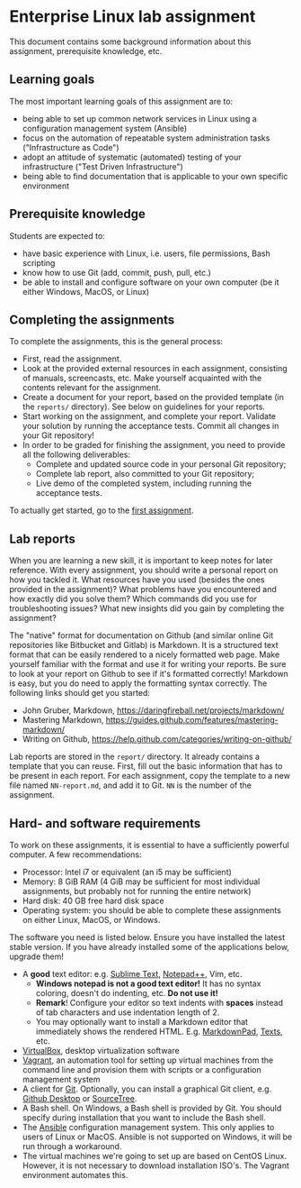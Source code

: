 # Enterprise Linux lab assignment

This document contains some background information about this assignment, prerequisite knowledge, etc.

## Learning goals

The most important learning goals of this assignment are to:

- being able to set up common network services in Linux using a configuration management system (Ansible)
- focus on the automation of repeatable system administration tasks ("Infrastructure as Code")
- adopt an attitude of systematic (automated) testing of your infrastructure ("Test Driven Infrastructure")
- being able to find documentation that is applicable to your own specific environment

## Prerequisite knowledge

Students are expected to:

- have basic experience with Linux, i.e. users, file permissions, Bash scripting
- know how to use Git (add, commit, push, pull, etc.)
- be able to install and configure software on your own computer (be it either Windows, MacOS, or Linux)

## Completing the assignments

To complete the assignments, this is the general process:

- First, read the assignment.
- Look at the provided external resources in each assignment, consisting of manuals, screencasts, etc. Make yourself acquainted with the contents relevant for the assignment.
- Create a document for your report, based on the provided template (in the `reports/` directory). See below on guidelines for your reports.
- Start working on the assignment, and complete your report. Validate your solution by running the acceptance tests. Commit all changes in your Git repository!
- In order to be graded for finishing the assignment, you need to provide all the following deliverables:
    - Complete and updated source code in your personal Git repository;
    - Complete lab report, also committed to your Git repository;
    - Live demo of the completed system, including running the acceptance tests.

To actually get started, go to the [first assignment](00-development-environment.md).

## Lab reports

When you are learning a new skill, it is important to keep notes for later reference. With every assignment, you should write a personal report on how you tackled it. What resources have you used (besides the ones provided in the assignment)? What problems have you encountered and how exactly did you solve them? Which commands did you use for troubleshooting issues? What new insights did you gain by completing the assignment?

The "native" format for documentation on Github (and similar online Git repositories like Bitbucket and Gitlab) is Markdown. It is a structured text format that can be easily rendered to a nicely formatted web page. Make yourself familiar with the format and use it for writing your reports. Be sure to look at your report on Github to see if it's formatted correctly! Markdown is easy, but you do need to apply the formatting syntax correctly. The following links should get you started:

- John Gruber, Markdown, <https://daringfireball.net/projects/markdown/>
- Mastering Markdown, <https://guides.github.com/features/mastering-markdown/>
- Writing on Github, <https://help.github.com/categories/writing-on-github/>

Lab reports are stored in the `report/` directory. It already contains a template that you can reuse. First, fill out the basic information that has to be present in each report. For each assignment, copy the template to a new file named `NN-report.md`, and add it to Git. `NN` is the number of the assignment.

## Hard- and software requirements

To work on these assignments, it is essential to have a sufficiently powerful computer. A few recommendations:

- Processor: Intel i7 or equivalent (an i5 may be sufficient)
- Memory: 8 GiB RAM (4 GiB may be sufficient for most individual assignments, but probably not for running the entire network)
- Hard disk: 40 GB free hard disk space
- Operating system: you should be able to complete these assignments on either Linux, MacOS, or Windows.

The software you need is listed below. Ensure you have installed the latest stable version. If you have already installed some of the applications below, upgrade them!

- A **good** text editor: e.g. [Sublime Text](https://www.sublimetext.com/), [Notepad++](https://notepad-plus-plus.org/), Vim, etc.
    - **Windows notepad is not a good text editor!** It has no syntax coloring, doesn't do indenting, etc. **Do not use it!**
    - **Remark**! Configure your editor so text indents with **spaces** instead of tab characters and use indentation length of 2.
    - You may optionally want to install a Markdown editor that immediately shows the rendered HTML. E.g. [MarkdownPad](http://markdownpad.com/), [Texts](http://www.texts.io/), etc.
- [VirtualBox](https://virtualbox.org/), desktop virtualization software
- [Vagrant](http://vagrantup.com/), an automation tool for setting up virtual machines from the command line and provision them with scripts or a configuration management system
- A client for [Git](https://git-scm.com/downloads). Optionally, you can install a graphical Git client, e.g. [Github Desktop](https://desktop.github.com/) or [SourceTree](https://www.sourcetreeapp.com/).
- A Bash shell. On Windows, a Bash shell is provided by Git. You should specify during installation that you want to include the Bash shell.
- The [Ansible](https://docs.ansible.com/ansible/intro_installation.html) configuration management system. This only applies to users of Linux or MacOS. Ansible is not supported on Windows, it will be run through a workaround.
- The virtual machines we're going to set up are based on CentOS Linux. However, it is not necessary to download installation ISO's. The Vagrant environment automates this.
